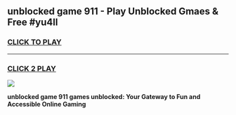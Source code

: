 
## unblocked game 911 - Play Unblocked Gmaes & Free #yu4ll
<h3>
<a href="https://premium.freeplayer.one?title=unblocked_game_911&ref=01M">CLICK TO PLAY</a></h3>
<hr>

<h3>
<a href="https://premium.freeplayer.one?title=unblocked_game_911&ref=01M">CLICK 2 PLAY</a>
  
</h3>

<a href="https://premium.freeplayer.one?title=unblocked_game_911&ref=01M"><img src="https://clearcache.store/games.png"></a>


**unblocked game 911 games unblocked: Your Gateway to Fun and Accessible Online Gaming**
